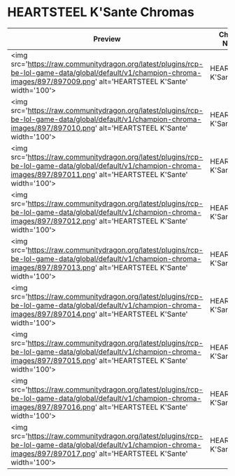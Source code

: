 # HEARTSTEEL K'Sante Chromas

| Preview | Chroma Name | Chroma ID |
|---|---|---|
| <img src='https://raw.communitydragon.org/latest/plugins/rcp-be-lol-game-data/global/default/v1/champion-chroma-images/897/897009.png' alt='HEARTSTEEL K'Sante' width='100'> | HEARTSTEEL K'Sante | 897009 |
| <img src='https://raw.communitydragon.org/latest/plugins/rcp-be-lol-game-data/global/default/v1/champion-chroma-images/897/897010.png' alt='HEARTSTEEL K'Sante' width='100'> | HEARTSTEEL K'Sante | 897010 |
| <img src='https://raw.communitydragon.org/latest/plugins/rcp-be-lol-game-data/global/default/v1/champion-chroma-images/897/897011.png' alt='HEARTSTEEL K'Sante' width='100'> | HEARTSTEEL K'Sante | 897011 |
| <img src='https://raw.communitydragon.org/latest/plugins/rcp-be-lol-game-data/global/default/v1/champion-chroma-images/897/897012.png' alt='HEARTSTEEL K'Sante' width='100'> | HEARTSTEEL K'Sante | 897012 |
| <img src='https://raw.communitydragon.org/latest/plugins/rcp-be-lol-game-data/global/default/v1/champion-chroma-images/897/897013.png' alt='HEARTSTEEL K'Sante' width='100'> | HEARTSTEEL K'Sante | 897013 |
| <img src='https://raw.communitydragon.org/latest/plugins/rcp-be-lol-game-data/global/default/v1/champion-chroma-images/897/897014.png' alt='HEARTSTEEL K'Sante' width='100'> | HEARTSTEEL K'Sante | 897014 |
| <img src='https://raw.communitydragon.org/latest/plugins/rcp-be-lol-game-data/global/default/v1/champion-chroma-images/897/897015.png' alt='HEARTSTEEL K'Sante' width='100'> | HEARTSTEEL K'Sante | 897015 |
| <img src='https://raw.communitydragon.org/latest/plugins/rcp-be-lol-game-data/global/default/v1/champion-chroma-images/897/897016.png' alt='HEARTSTEEL K'Sante' width='100'> | HEARTSTEEL K'Sante | 897016 |
| <img src='https://raw.communitydragon.org/latest/plugins/rcp-be-lol-game-data/global/default/v1/champion-chroma-images/897/897017.png' alt='HEARTSTEEL K'Sante' width='100'> | HEARTSTEEL K'Sante | 897017 |
